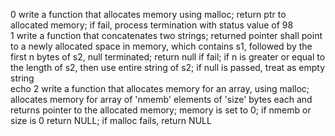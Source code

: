 0 write a function that allocates memory using malloc; return ptr to allocated memory; if fail, process termination with status value of 98  
1 write a function that concatenates two strings; returned pointer shall point to a newly allocated space in memory, which contains s1, followed by the first n bytes of s2, null terminated; return null if fail; if n is greater or equal to the length of s2, then use entire string of s2; if null is passed, treat as empty string  
echo 2 write a function that allocates memory for an array, using malloc; allocates memory for array of 'nmemb' elements of 'size' bytes each and returns pointer to the allocated memory; memory is set to 0; if nmemb or size is 0 return NULL; if malloc fails, return NULL  
